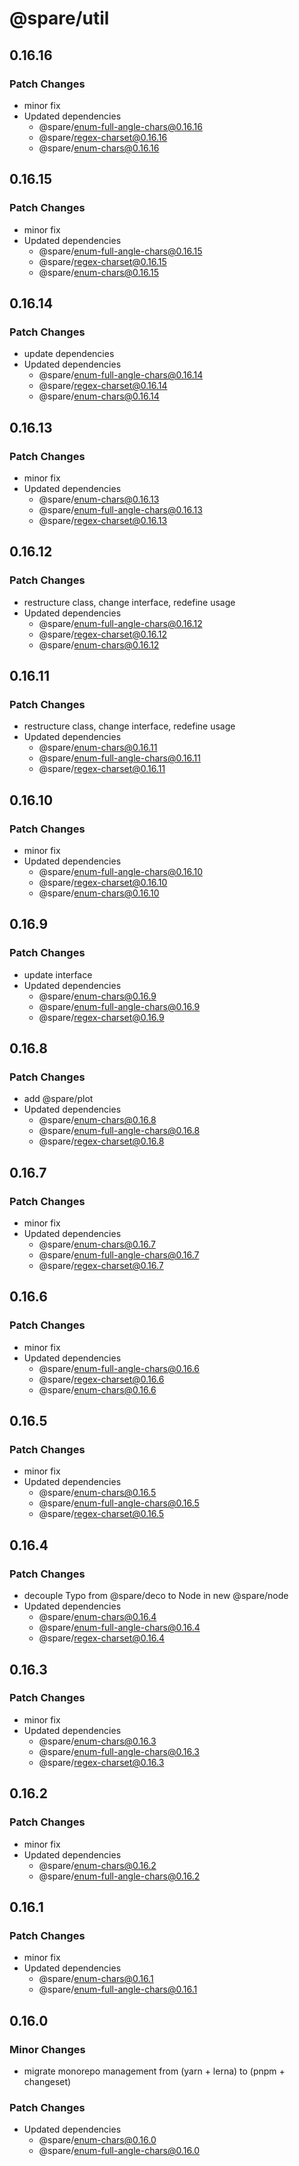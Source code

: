 # @spare/util

## 0.16.16

### Patch Changes

- minor fix
- Updated dependencies
  - @spare/enum-full-angle-chars@0.16.16
  - @spare/regex-charset@0.16.16
  - @spare/enum-chars@0.16.16

## 0.16.15

### Patch Changes

- minor fix
- Updated dependencies
  - @spare/enum-full-angle-chars@0.16.15
  - @spare/regex-charset@0.16.15
  - @spare/enum-chars@0.16.15

## 0.16.14

### Patch Changes

- update dependencies
- Updated dependencies
  - @spare/enum-full-angle-chars@0.16.14
  - @spare/regex-charset@0.16.14
  - @spare/enum-chars@0.16.14

## 0.16.13

### Patch Changes

- minor fix
- Updated dependencies
  - @spare/enum-chars@0.16.13
  - @spare/enum-full-angle-chars@0.16.13
  - @spare/regex-charset@0.16.13

## 0.16.12

### Patch Changes

- restructure class, change interface, redefine usage
- Updated dependencies
  - @spare/enum-full-angle-chars@0.16.12
  - @spare/regex-charset@0.16.12
  - @spare/enum-chars@0.16.12

## 0.16.11

### Patch Changes

- restructure class, change interface, redefine usage
- Updated dependencies
  - @spare/enum-chars@0.16.11
  - @spare/enum-full-angle-chars@0.16.11
  - @spare/regex-charset@0.16.11

## 0.16.10

### Patch Changes

- minor fix
- Updated dependencies
  - @spare/enum-full-angle-chars@0.16.10
  - @spare/regex-charset@0.16.10
  - @spare/enum-chars@0.16.10

## 0.16.9

### Patch Changes

- update interface
- Updated dependencies
  - @spare/enum-chars@0.16.9
  - @spare/enum-full-angle-chars@0.16.9
  - @spare/regex-charset@0.16.9

## 0.16.8

### Patch Changes

- add @spare/plot
- Updated dependencies
  - @spare/enum-chars@0.16.8
  - @spare/enum-full-angle-chars@0.16.8
  - @spare/regex-charset@0.16.8

## 0.16.7

### Patch Changes

- minor fix
- Updated dependencies
  - @spare/enum-chars@0.16.7
  - @spare/enum-full-angle-chars@0.16.7
  - @spare/regex-charset@0.16.7

## 0.16.6

### Patch Changes

- minor fix
- Updated dependencies
  - @spare/enum-full-angle-chars@0.16.6
  - @spare/regex-charset@0.16.6
  - @spare/enum-chars@0.16.6

## 0.16.5

### Patch Changes

- minor fix
- Updated dependencies
  - @spare/enum-chars@0.16.5
  - @spare/enum-full-angle-chars@0.16.5
  - @spare/regex-charset@0.16.5

## 0.16.4

### Patch Changes

- decouple Typo from @spare/deco to Node in new @spare/node
- Updated dependencies
  - @spare/enum-chars@0.16.4
  - @spare/enum-full-angle-chars@0.16.4
  - @spare/regex-charset@0.16.4

## 0.16.3

### Patch Changes

- minor fix
- Updated dependencies
  - @spare/enum-chars@0.16.3
  - @spare/enum-full-angle-chars@0.16.3
  - @spare/regex-charset@0.16.3

## 0.16.2

### Patch Changes

- minor fix
- Updated dependencies
  - @spare/enum-chars@0.16.2
  - @spare/enum-full-angle-chars@0.16.2

## 0.16.1

### Patch Changes

- minor fix
- Updated dependencies
  - @spare/enum-chars@0.16.1
  - @spare/enum-full-angle-chars@0.16.1

## 0.16.0

### Minor Changes

- migrate monorepo management from (yarn + lerna) to (pnpm + changeset)

### Patch Changes

- Updated dependencies
  - @spare/enum-chars@0.16.0
  - @spare/enum-full-angle-chars@0.16.0
